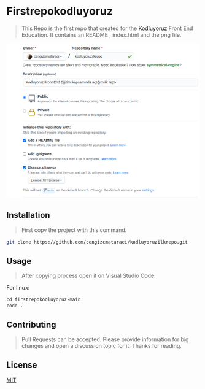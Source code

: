 # Firstrepokodluyoruz

>This Repo is the first repo that created for the [Kodluyoruz](https://www.kodluyoruz.org) Front End Education. It contains an README , index.html and the png file.

![Project Photo](./github.png)

## Installation

>First copy the project with this command.

```bash
git clone https://github.com/cengizcmataraci/kodluyoruzilkrepo.git
```

## Usage

> After copying process open it on Visual Studio Code.

For linux:

```linux
cd firstrepokodluyoruz-main
code .
```

## Contributing

>Pull Requests can be accepted. Please provide information for big changes and open a discussion topic for it. Thanks for reading.

## License
[MIT](https://choosealicense.com/licenses/mit/)
